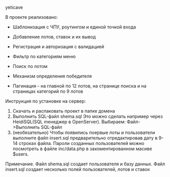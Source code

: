 yeticave

В проекте реализовано:

- Шаблонизация с ЧПУ, роутингом и единой точкой входа

- Добавление лотов, ставок и их вывод

- Регистрация и авторизация с валидацией

- Фильтр по категориям меню

- Поиск по лотом

- Механизм определения победителя

- Пагинация - на главной по 12 лотов, на странице поиска и на страницах категорий по 9 лотов


Инструкция по установке на сервер:

1. Скачать и распаковать проект в папке домена
2. Выполнить SQL-файл shema.sql
Это можно сделать например через HeidiSQL(SQL mенеджер в OpenServer). Выбираем: Файл->Выполнить SQL-файл
3. (необязательно) Чтобы появились поервые лоты и пользователи выполните файл insert.sql предварительно отредактировав дату в 9-14 строках файла. Пароли созданных пользователей можно посмотреть в файле inc/data.php в закоментированном масиве $users.

Примечание. Файл shema.sql создает пользователя и базу данных. Файл insert.sql создает несколько полей пользователей, лотов и ставок
